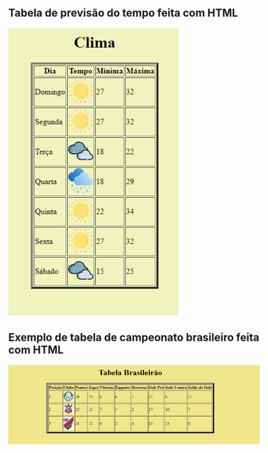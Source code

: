 ## Tabela de previsão do tempo feita com HTML

<img src="ptTrabalho.PNG" alt="Exemplo de tabela de previsão do tempo">

## Exemplo de tabela de campeonato brasileiro feita com HTML

<img src="tabelaBr.PNG" alt="Exemplo de tabela do Campeonato Brasileiro">
